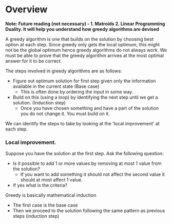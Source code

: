
# Overview

**Note: Future reading (not necessary) - 1. Matroids 2. Linear Programming Duality. It will help you understand how greedy algorithms are devised**

A greedy algorithm is one that builds on the solution by choosing best option at each step. Since greedy only gets the local optimum, this might not be the global optimum hence greedy algorithms do not always work. We must be able to prove that the greedy algorithm arrives at the most optimal answer for it to be correct.

The steps involved in greedy algorithms are as follows:

- Figure out optimum solution for first step given only the information available in the current state (Base case)
  - This is often done by ordering the input in some way.
- Build on this (using a loop) by identifying the next step until we get a solution. (Induction step)
  - Once you have chosen something and have a part of the solution you do not change it. You must build on it.

We can identify the steps to take by looking at the 'local improvement' at each step.

### Local improvement.

Suppose you have the solution at the first step. Ask the following question:

  - Is it possible to add 1 or more values by removing at most 1 value from the solution?
      - If you want to add something it should not affect the second value it should at most affect 1 value.
  - If yes what is the criteria?

Greedy is basically mathematical induction

- The first case is the base case
- Then we proceed to the solution following the same pattern as previous steps (induction step)
